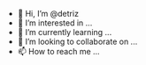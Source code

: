 - 👋 Hi, I’m @detriz
- 👀 I’m interested in ...
- 🌱 I’m currently learning ...
- 💞️ I’m looking to collaborate on ...
- 📫 How to reach me ...

<!---
detriz/detriz is a ✨ special ✨ repository because its `README.md` (this file) appears on your GitHub profile.
You can click the Preview link to take a look at your changes.
--->
